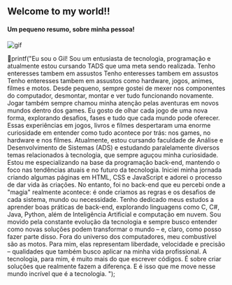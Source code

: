 ## Welcome to my world!!
#### Um pequeno resumo, sobre minha pessoa!


![gif](https://media4.giphy.com/media/v1.Y2lkPTc5MGI3NjExczJwaTlobWN0eTJiazFpOXRqZGwzbzBrNHhtYWZ2dXMxcjhybmllbiZlcD12MV9pbnRlcm5hbF9naWZfYnlfaWQmY3Q9Zw/vTr3WiTdqpL6GOT5mF/giphy.gif)

🙋printf("Eu sou o Gil!
Sou um entusiasta de tecnologia, programação e atualmente estou cursando TADS que uma meta sendo realizada. Tenho enteresses tambem em assustos Tenho enteresses tambem em assustos Tenho enteresses tambem em assustos como hardware, jogos, animes, filmes e motos. Desde pequeno, sempre gostei de mexer nos componentes do computador, desmontar, montar e ver tudo funcionando novamente. Jogar também sempre chamou minha atenção pelas aventuras em novos mundos dentro dos games. Eu gosto de olhar cada jogo de uma nova forma, explorando desafios, fases e tudo que cada mundo pode oferecer. Essas experiências em jogos, livros e filmes despertaram uma enorme curiosidade em entender como tudo acontece por trás: nos games, no hardware e nos filmes. Atualmente, estou cursando faculdade de Análise e Desenvolvimento de Sistemas (ADS) e estudando paralelamente diversos temas relacionados à tecnologia, que sempre aguçou minha curiosidade. Estou me especializando na base da programação back-end, mantendo o foco nas tendências atuais e no futuro da tecnologia. Iniciei minha jornada criando algumas páginas em HTML, CSS e JavaScript e adorei o processo de dar vida às criações. No entanto, foi no back-end que eu percebi onde a "magia" realmente acontece: é onde criamos as regras e os desafios de cada sistema, mundo ou necessidade. Tenho dedicado meus estudos a aprender boas práticas de back-end, explorando linguagens como C, C#, Java, Python, além de Inteligência Artificial e computação em nuvem. Sou movido pela constante evolução da tecnologia e sempre busco entender como novas soluções podem transformar o mundo – e, claro, como posso fazer parte disso. Fora do universo dos computadores, meu combustível são as motos. Para mim, elas representam liberdade, velocidade e precisão – qualidades que também busco aplicar na minha vida profissional. A tecnologia, para mim, é muito mais do que escrever códigos. É sobre criar soluções que realmente fazem a diferença. E é isso que me move nesse mundo incrível que é a tecnologia. ");